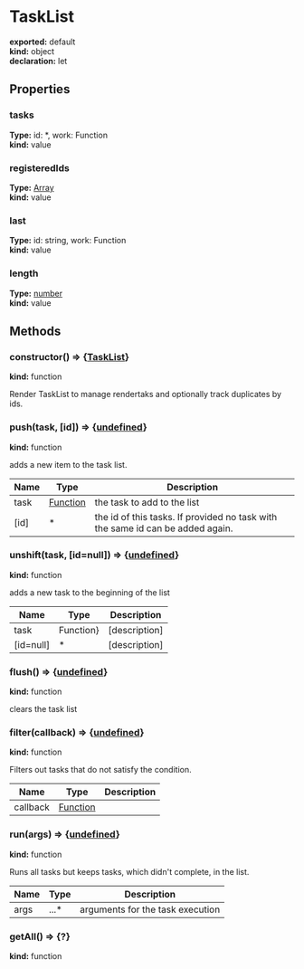 # TaskList      
  
**exported:** default      
**kind:** object      
**declaration:** let      
  
  
## Properties      
  
### tasks        
  
**Type:**  id: *, work: Function         
**kind:** value        
  
  
  
  
### registeredIds        
  
**Type:** [Array](https://developer.mozilla.org/en-US/docs/Web/JavaScript/Reference/Global_Objects/Array)        
**kind:** value        
  
  
  
  
### last        
  
**Type:**  id: string, work: Function         
**kind:** value        
  
  
  
  
### length        
  
**Type:** [number](https://developer.mozilla.org/en-US/docs/Web/JavaScript/Reference/Global_Objects/Number)        
**kind:** value        
  
  
  
  
## Methods      
  
### constructor() => {[TaskList](./Module:-rendering::TaskList#tasklist)}        
  
**kind:** function        
  
Render TaskList to manage rendertaks and optionally track duplicates by ids.        
  
  
  
### push(task, [id]) => {[undefined](https://developer.mozilla.org/en-US/docs/Web/JavaScript/Reference/Global_Objects/undefined)}        
  
**kind:** function        
  
adds a new item to the task list.        
  
| Name | Type | Description |          
|------|------|-------------|          
| task | [Function](https://developer.mozilla.org/en-US/docs/Web/JavaScript/Reference/Global_Objects/Function/prototype) | the task to add to the list |        
| [id] | * | the id of this tasks. If provided no task with the same id can be added again. |        
  
  
  
### unshift(task, [id=null]) => {[undefined](https://developer.mozilla.org/en-US/docs/Web/JavaScript/Reference/Global_Objects/undefined)}        
  
**kind:** function        
  
adds a new task to the beginning of the list        
  
| Name | Type | Description |          
|------|------|-------------|          
| task | Function} |      [description] |        
| [id=null] | * | [description] |        
  
  
  
### flush() => {[undefined](https://developer.mozilla.org/en-US/docs/Web/JavaScript/Reference/Global_Objects/undefined)}        
  
**kind:** function        
  
clears the task list        
  
  
  
### filter(callback) => {[undefined](https://developer.mozilla.org/en-US/docs/Web/JavaScript/Reference/Global_Objects/undefined)}        
  
**kind:** function        
  
Filters out tasks that do not satisfy the condition.        
  
| Name | Type | Description |          
|------|------|-------------|          
| callback | [Function](https://developer.mozilla.org/en-US/docs/Web/JavaScript/Reference/Global_Objects/Function/prototype) |   |        
  
  
  
### run(args) => {[undefined](https://developer.mozilla.org/en-US/docs/Web/JavaScript/Reference/Global_Objects/undefined)}        
  
**kind:** function        
  
Runs all tasks but keeps tasks, which didn't complete, in the list.        
  
| Name | Type | Description |          
|------|------|-------------|          
| args | ...* | arguments for the task execution |        
  
  
  
### getAll() => {?}        
  
**kind:** function        
  
  
  
  
  
